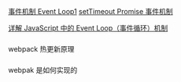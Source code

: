 [事件机制 Event Loop1](http://www.ruanyifeng.com/blog/2014/10/event-loop.html)
[setTimeout Promise 事件机制](https://www.jianshu.com/p/b8234b3314c8)

[详解 JavaScript 中的 Event Loop（事件循环）机制](https://zhuanlan.zhihu.com/p/33058983)

###

webpack 热更新原理

###

webpak 是如何实现的
